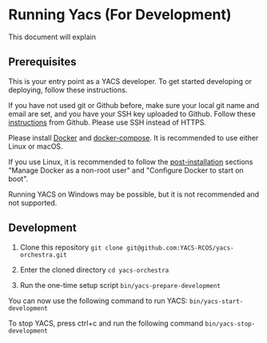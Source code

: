 # Running Yacs (For Development)

This document will explain 

## Prerequisites

This is your entry point as a YACS developer. To get started developing or deploying, follow these instructions.

If you have not used git or Github before, make sure your local git name and email are set, and you have your SSH key uploaded to Github.
Follow these [instructions](https://help.github.com/articles/set-up-git/) from Github. Please use SSH instead of HTTPS.

Please install [Docker](https://www.docker.com/community-edition) and [docker-compose](https://docs.docker.com/compose/install/).
It is recommended to use either Linux or macOS.

If you use Linux, it is recommended to follow the [post-installation](https://docs.docker.com/install/linux/linux-postinstall/)
sections "Manage Docker as a non-root user" and "Configure Docker to start on boot".

Running YACS on Windows may be possible, but it is not recommended and not supported.

## Development

1. Clone this repository
  `git clone git@github.com:YACS-RCOS/yacs-orchestra.git`

2. Enter the cloned directory
  `cd yacs-orchestra`

3. Run the one-time setup script
  `bin/yacs-prepare-development`

You can now use the following command to run YACS:
  `bin/yacs-start-development`

To stop YACS, press ctrl+c and run the following command
  `bin/yacs-stop-development`

